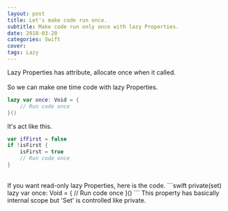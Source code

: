 ```yaml
---
layout: post
title: Let's make code run once.
subtitle: Make code run only once with lazy Properties.
date: 2018-03-20
categories: Swift
cover:
tags: Lazy
---
```


Lazy Properties has attribute, allocate once when it called.
<br>
<br>
So we can make one time code with lazy Properties.
```swift
lazy var once: Void = {
    // Run code once
}()
```
It's act like this.
```swift
var ifFirst = false
if !isFirst {
    isFirst = true
    // Run code once
}
```
<br>
If you want read-only lazy Properties, here is the code.
```swift
private(set) lazy var once: Void = {
    // Run code once
}()
```
This property has basically internal scope but 'Set' is controlled like private.
